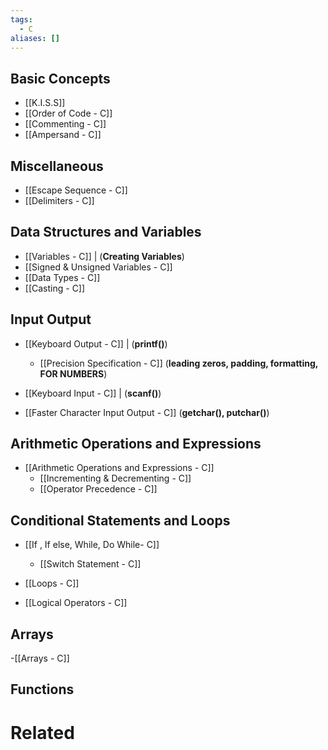 ```yaml
---
tags:
  - C
aliases: []
---
```


## Basic Concepts
- [[K.I.S.S]]
- [[Order of Code - C]]
- [[Commenting - C]]
- [[Ampersand - C]]
## Miscellaneous
- [[Escape Sequence - C]]
- [[Delimiters - C]]

## Data Structures and Variables
- [[Variables - C]] | (**Creating Variables**)
- [[Signed & Unsigned Variables - C]]
- [[Data Types - C]]
- [[Casting - C]]

## Input Output
- [[Keyboard Output - C]] | (**printf()**)
	- [[Precision Specification - C]] (**leading zeros, padding, formatting, FOR NUMBERS**)
- [[Keyboard Input - C]] | (**scanf()**)

- [[Faster Character Input Output - C]] (**getchar(), putchar()**)

## Arithmetic Operations and Expressions
- [[Arithmetic Operations and Expressions - C]]
	- [[Incrementing & Decrementing - C]]
	- [[Operator Precedence - C]]

## Conditional Statements and Loops
- [[If , If else, While, Do While- C]]
	- [[Switch Statement - C]]

- [[Loops - C]]

- [[Logical Operators - C]]


## Arrays
-[[Arrays - C]]

## Functions


# Related

